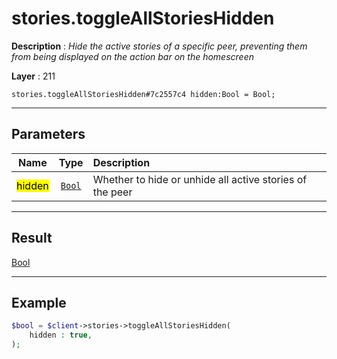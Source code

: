 # stories.toggleAllStoriesHidden

**Description** : *Hide the active stories of a specific peer, preventing them from being displayed on the action bar on the homescreen*

**Layer** : 211

```tl
stories.toggleAllStoriesHidden#7c2557c4 hidden:Bool = Bool;
```

---

## Parameters

| Name | Type | Description |
| :---: | :---: | :--- |
| <mark>hidden</mark> | [`Bool`](type/Bool) | Whether to hide or unhide all active stories of the peer |

---

## Result

[Bool](type/Bool)

---

## Example

```php
$bool = $client->stories->toggleAllStoriesHidden(
	hidden : true,
);
```
